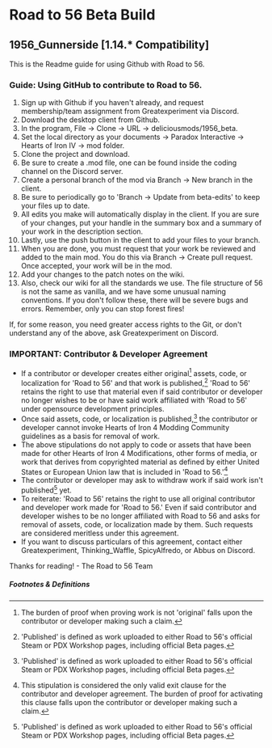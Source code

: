 # Road to 56 Beta Build
## 1956_Gunnerside [1.14.* Compatibility]

This is the Readme guide for using Github with Road to 56.

### Guide: Using GitHub to contribute to Road to 56.

1. Sign up with Github if you haven't already, and request membership/team assignment from Greatexperiment via Discord.
2. Download the desktop client from Github.
3. In the program, File &rarr; Clone &rarr; URL &rarr; deliciousmods/1956_beta.
4. Set the local directory as your documents &rarr; Paradox Interactive &rarr; Hearts of Iron IV &rarr; mod folder.
5. Clone the project and download.
6. Be sure to create a .mod file, one can be found inside the coding channel on the Discord server.
7. Create a personal branch of the mod via Branch &rarr; New branch in the client.
8. Be sure to periodically go to 'Branch &rarr; Update from beta-edits' to keep your files up to date.
9. All edits you make will automatically display in the client. If you are sure of your changes, put your handle in the summary box and a summary of your work in the description section.
10. Lastly, use the push button in the client to add your files to your branch.
11. When you are done, you must request that your work be reviewed and added to the main mod. You do this via Branch &rarr; Create pull request. Once accepted, your work will be in the mod.
12. Add your changes to the patch notes on the wiki.
13. Also, check our wiki for all the standards we use. The file structure of 56 is not the same as vanilla, and we have some unusual naming conventions. If you don't follow these, there will be severe bugs and errors. Remember, only you can stop forest fires!

If, for some reason, you need greater access rights to the Git, or don't understand any of the above, ask Greatexperiment on Discord.

### IMPORTANT: Contributor & Developer Agreement
* If a contributor or developer creates either original[^2] assets, code, or localization for 'Road to 56' and that work is published,[^1] 'Road to 56' retains the right to use that material even if said contributor or developer no longer wishes to be or have said work affiliated with 'Road to 56' under opensource development principles.
* Once said assets, code, or localization is published,[^1] the contributor or developer cannot invoke Hearts of Iron 4 Modding Community guidelines as a basis for removal of work.
* The above stipulations do not apply to code or assets that have been made for other Hearts of Iron 4 Modifications, other forms of media, or work that derives from copyrighted material as defined by either United States or European Union law that is included in 'Road to 56.'[^3]
* The contributor or developer may ask to withdraw work if said work isn't published[^1] yet. 
* To reiterate: 'Road to 56' retains the right to use all original contributor and developer work made for 'Road to 56.' Even if said contributor and developer wishes to be no longer affiliated with Road to 56 and asks for removal of assets, code, or localization made by them. Such requests are considered meritless under this agreement.
* If you want to discuss particulars of this agreement, contact either Greatexperiment, Thinking_Waffle, SpicyAlfredo, or Abbus on Discord.

Thanks for reading! - The Road to 56 Team

##### Footnotes & Definitions
[^1]: 'Published' is defined as work uploaded to either Road to 56's official Steam or PDX Workshop pages, including official Beta pages.
[^2]: The burden of proof when proving work is not 'original' falls upon the contributor or developer making such a claim. 
[^3]: This stipulation is considered the only valid exit clause for the contributor and developer agreement. The burden of proof for activating this clause falls upon the contributor or developer making such a claim.
